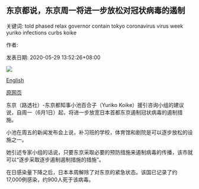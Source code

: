 ## 东京都说，东京周一将进一步放松对冠状病毒的遏制

关键词: told phased relax governor contain tokyo coronavirus virus week yuriko infections curbs koike

作者: 

发表日期: 2020-05-29 13:52:26+08:00

![](https://www.straitstimes.com/sites/default/files/styles/x_large/public/articles/2020/05/29/ab_tokyo_290520.jpg?itok=S1I_AZVY)

[English](Tokyo%20to%20further%20relax%20coronavirus%20curbs%20on%20Monday%2C%20governor%20says.md)

[原网页](https://www.straitstimes.com/asia/east-asia/tokyo-to-further-relax-coronavirus-curbs-on-monday-governor-says)

东京（路透社）-东京都知事小池百合子（Yuriko Koike）援引咨询小组的建议说，自周一（6月1日）起，将进一步放宽日本首都东京遏制冠状病毒的遏制措施。

小池在周五的新闻发布会上说，补习班的学校，体育馆和剧院是可以逐步放松的设施之一。

她引述专家小组的话说，只要东京采取必要的预防措施来遏制病毒的传播，该市就可以“逐步采取逐步遏制遏制措施的措施”。

在日感染量下降之后，日本本周解除了对东京的紧急状态。该国已记录了约17,000例感染，约900人死于该病毒。